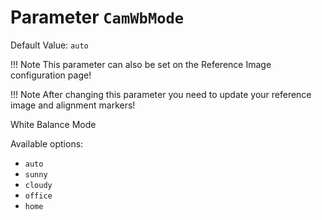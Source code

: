 # Parameter `CamWbMode`
Default Value: `auto`

!!! Note
    This parameter can also be set on the Reference Image configuration page!

!!! Note
    After changing this parameter you need to update your reference image and alignment markers!

White Balance Mode

Available options:

- `auto`
- `sunny`
- `cloudy`
- `office`
- `home`
